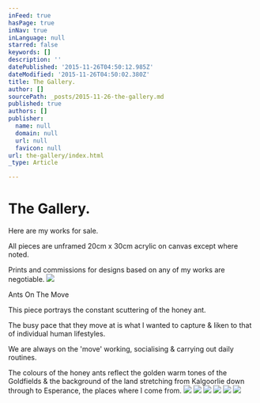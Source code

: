 ```yaml
---
inFeed: true
hasPage: true
inNav: true
inLanguage: null
starred: false
keywords: []
description: ''
datePublished: '2015-11-26T04:50:12.985Z'
dateModified: '2015-11-26T04:50:02.380Z'
title: The Gallery.
author: []
sourcePath: _posts/2015-11-26-the-gallery.md
published: true
authors: []
publisher:
  name: null
  domain: null
  url: null
  favicon: null
url: the-gallery/index.html
_type: Article

---
```

# The Gallery.

Here are my works for sale.

All pieces are unframed 20cm x 30cm acrylic on canvas except where noted.

Prints and commissions for designs based on any of my works are negotiable.
![](https://the-grid-user-content.s3-us-west-2.amazonaws.com/aeada93e-2f55-4a47-9772-5bfef89b998e.jpg)

Ants On The Move

This piece portrays the constant scuttering of the honey ant. 

The busy pace that they move at is what I wanted to capture & liken to that of individual human lifestyles. 

We are always on the 'move' working, socialising & carrying out daily routines. 

The colours of the honey ants reflect the golden warm tones of the Goldfields & the background of the land stretching from Kalgoorlie down through to Esperance, the places where I come from.
![](https://the-grid-user-content.s3-us-west-2.amazonaws.com/e7c20b71-9e1c-4ec0-b396-983456dfbaa7.jpg)
![](https://the-grid-user-content.s3-us-west-2.amazonaws.com/463bbef9-46ca-413a-9a7d-52ff87a7164a.jpg)
![](https://the-grid-user-content.s3-us-west-2.amazonaws.com/70bd6d3d-24e0-42d2-ad5d-1fc88b83a19e.jpg)
![](https://the-grid-user-content.s3-us-west-2.amazonaws.com/1454492d-7b27-412c-90e4-bf7c3057783e.jpg)
![](https://the-grid-user-content.s3-us-west-2.amazonaws.com/810f58e6-72ed-4fc8-af61-0c712a124c8d.jpg)
![](https://the-grid-user-content.s3-us-west-2.amazonaws.com/74a2f9e3-d8ce-44d3-b1cb-cc201abedf79.jpg)